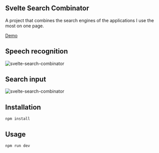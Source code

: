 ## Svelte Search Combinator

A project that combines the search engines of the applications I use the most on one page.

[Demo](https://svelte-search-combinator.netlify.app)

## Speech recognition

![svelte-search-combinator](https://user-images.githubusercontent.com/19785698/166866119-7e9c67be-e5af-4765-be6f-24f647be4cc2.gif)

## Search input

![svelte-search-combinator](https://user-images.githubusercontent.com/19785698/166866157-448f64f6-a0cb-41e2-b64f-1e003696d81d.gif)

## Installation

```
npm install
```

## Usage

```
npm run dev
```
